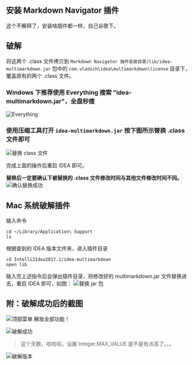 ## 安装 Markdown Navigator 插件
这个不解释了，安装啥插件都一样，自己谷歌下。

## 破解
将这两个 .class 文件拷贝到 `Markdown Navigator 插件安装目录/lib/idea-multimarkdown.jar` 包中的 `com.vladsch\idea\multimarkdown\license` 目录下，覆盖原有的两个 .class 文件。
### Windows 下推荐使用 Everything 搜索 "idea-multimarkdown.jar"，全盘秒搜

![Everything](http://wx2.sinaimg.cn/mw690/a6e9cb00ly1fggjp1tee6j20oc07smxl.jpg)

### 使用压缩工具打开 `idea-multimarkdown.jar` 按下图所示替换 .class 文件即可

![替换 class 文件](http://wx4.sinaimg.cn/mw690/a6e9cb00ly1fggjp25549j20mr0el40o.jpg)

完成上面的操作后重启 IDEA 即可。

**替换后一定要确认下被替换的 .class 文件修改时间与其他文件修改时间不同。**
![确认替换成功](http://wx2.sinaimg.cn/mw690/a6e9cb00ly1fgglx44looj20ps091abm.jpg)

## Mac 系统破解插件输入命令```cd ~/Library/Application\ Support
ls```
根据查到的 IDEA 版本文件夹，进入插件目录
```
cd IntelliJIdea2017.1/idea-multimarkdownopen lib
```
输入完上述指令后会弹出插件目录，将修改好的 multimarkdown.jar 文件替换进去，重启 IDEA 即可，如图：
![替换 jar 包]()

## 附：破解成功后的截图
![顶部菜单](http://wx3.sinaimg.cn/mw690/a6e9cb00ly1fgglsgj65ej20wg01qmx8.jpg)
解放全部功能！

![破解成功](http://wx1.sinaimg.cn/mw690/a6e9cb00ly1fgglos5opuj20t90jjjtn.jpg)
>这个天数，哈哈哈，设置 Integer.MAX_VALUE 是不是有点高了。。。

![破解版本](http://wx4.sinaimg.cn/mw690/a6e9cb00ly1fggm552ub7j20l00ghwfu.jpg)